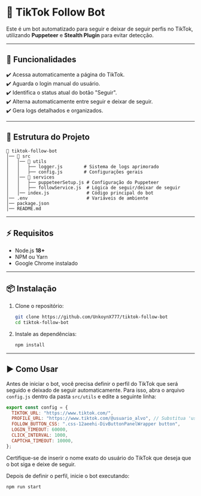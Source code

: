 # 🤖 TikTok Follow Bot

Este é um bot automatizado para seguir e deixar de seguir perfis no TikTok, utilizando **Puppeteer** e **Stealth Plugin** para evitar detecção.

---

## 🚀 **Funcionalidades**

✔️ Acessa automaticamente a página do TikTok.  
✔️ Aguarda o login manual do usuário.  
✔️ Identifica o status atual do botão "Seguir".  
✔️ Alterna automaticamente entre seguir e deixar de seguir.  
✔️ Gera logs detalhados e organizados.

---

## 📂 **Estrutura do Projeto**

```
📂 tiktok-follow-bot
│── 📂 src
│   │── 📂 utils
│   │   ├── logger.js        # Sistema de logs aprimorado
│   │   ├── config.js        # Configurações gerais
│   │── 📂 services
│   │   ├── puppeteerSetup.js # Configuração do Puppeteer
│   │   ├── followService.js  # Lógica de seguir/deixar de seguir
│   │── index.js              # Código principal do bot
│── .env                      # Variáveis de ambiente
│── package.json
│── README.md
```

---

## ⚡ **Requisitos**

- Node.js **18+**
- NPM ou Yarn
- Google Chrome instalado

---

## 📦 **Instalação**

1. Clone o repositório:

   ```sh
   git clone https://github.com/UnkoynX777/tiktok-follow-bot
   cd tiktok-follow-bot
   ```

2. Instale as dependências:
   ```sh
   npm install
   ```

---

## ▶️ **Como Usar**

Antes de iniciar o bot, você precisa definir o perfil do TikTok que será seguido e deixado de seguir automaticamente. Para isso, abra o arquivo `config.js` dentro da pasta `src/utils` e edite a seguinte linha:

```js
export const config = {
  TIKTOK_URL: "https://www.tiktok.com/",
  PROFILE_URL: "https://www.tiktok.com/@usuario_alvo", // Substitua 'usuario_alvo' pelo nome de usuário do perfil que deseja seguir e deixar de seguir
  FOLLOW_BUTTON_CSS: ".css-12aeehi-DivButtonPanelWrapper button",
  LOGIN_TIMEOUT: 60000,
  CLICK_INTERVAL: 1000,
  CAPTCHA_TIMEOUT: 10000,
};
```

Certifique-se de inserir o nome exato do usuário do TikTok que deseja que o bot siga e deixe de seguir.

Depois de definir o perfil, inicie o bot executando:

```sh
npm run start
```